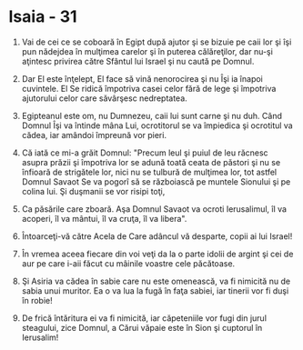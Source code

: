 # Isaia - 31

1. Vai de cei ce se coboară în Egipt după ajutor şi se bizuie pe caii lor şi îşi pun nădejdea în mulţimea carelor şi în puterea călăreţilor, dar nu-şi aţintesc privirea către Sfântul lui Israel şi nu caută pe Domnul.

2. Dar El este înţelept, El face să vină nenorocirea şi nu Îşi ia înapoi cuvintele. El Se ridică împotriva casei celor fără de lege şi împotriva ajutorului celor care săvârşesc nedreptatea.

3. Egipteanul este om, nu Dumnezeu, caii lui sunt carne şi nu duh. Când Domnul Îşi va întinde mâna Lui, ocrotitorul se va împiedica şi ocrotitul va cădea, iar amândoi împreună vor pieri.

4. Că iată ce mi-a grăit Domnul: "Precum leul şi puiul de leu răcnesc asupra prăzii şi împotriva lor se adună toată ceata de păstori şi nu se înfioară de strigătele lor, nici nu se tulbură de mulţimea lor, tot astfel Domnul Savaot Se va pogorî să se războiască pe muntele Sionului şi pe colina lui. Şi duşmanii se vor risipi toţi,

5. Ca păsările care zboară. Aşa Domnul Savaot va ocroti Ierusalimul, îl va acoperi, îl va mântui, îl va cruţa, îl va libera".

6. Întoarceţi-vă către Acela de Care adâncul vă desparte, copii ai lui Israel!

7. În vremea aceea fiecare din voi veţi da la o parte idolii de argint şi cei de aur pe care i-aii făcut cu mâinile voastre cele păcătoase.

8. Şi Asiria va cădea în sabie care nu este omenească, va fi nimicită nu de sabia unui muritor. Ea o va lua la fugă în faţa sabiei, iar tinerii vor fi duşi în robie!

9. De frică întăritura ei va fi nimicită, iar căpeteniile vor fugi din jurul steagului, zice Domnul, a Cărui văpaie este în Sion şi cuptorul în Ierusalim!

